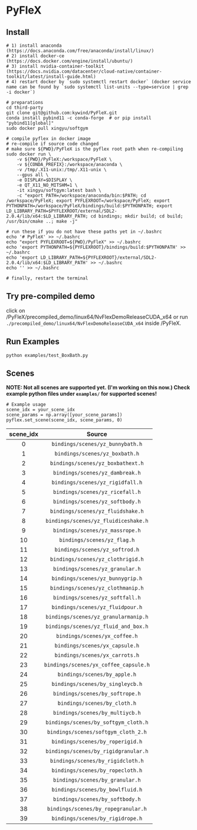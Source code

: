 # PyFleX

## Install
```
# 1) install anaconda (https://docs.anaconda.com/free/anaconda/install/linux/)
# 2) install docker-ce (https://docs.docker.com/engine/install/ubuntu/)
# 3) install nvidia-container-toolkit (https://docs.nvidia.com/datacenter/cloud-native/container-toolkit/latest/install-guide.html)
# 4) restart docker by `sudo systemctl restart docker` (docker service name can be found by `sudo systemctl list-units --type=service | grep -i docker`)

# preparations
cd third-party
git clone git@github.com:kywind/PyFleX.git
conda install pybind11 -c conda-forge  # or pip install "pybind11[global]"
sudo docker pull xingyu/softgym

# compile pyflex in docker image
# re-compile if source code changed
# make sure ${PWD}/PyFleX is the pyflex root path when re-compiling
sudo docker run \
    -v ${PWD}/PyFleX:/workspace/PyFleX \
    -v ${CONDA_PREFIX}:/workspace/anaconda \
    -v /tmp/.X11-unix:/tmp/.X11-unix \
    --gpus all \
    -e DISPLAY=$DISPLAY \
    -e QT_X11_NO_MITSHM=1 \
    -it xingyu/softgym:latest bash \
    -c "export PATH=/workspace/anaconda/bin:$PATH; cd /workspace/PyFleX; export PYFLEXROOT=/workspace/PyFleX; export PYTHONPATH=/workspace/PyFleX/bindings/build:$PYTHONPATH; export LD_LIBRARY_PATH=$PYFLEXROOT/external/SDL2-2.0.4/lib/x64:$LD_LIBRARY_PATH; cd bindings; mkdir build; cd build; /usr/bin/cmake ..; make -j"

# run these if you do not have these paths yet in ~/.bashrc
echo '# PyFleX' >> ~/.bashrc
echo "export PYFLEXROOT=${PWD}/PyFleX" >> ~/.bashrc
echo 'export PYTHONPATH=${PYFLEXROOT}/bindings/build:$PYTHONPATH' >> ~/.bashrc
echo 'export LD_LIBRARY_PATH=${PYFLEXROOT}/external/SDL2-2.0.4/lib/x64:$LD_LIBRARY_PATH' >> ~/.bashrc
echo '' >> ~/.bashrc

# finally, restart the terminal
```

## Try pre-compiled demo
click on /PyFleX/precompiled_demo/linux64/NvFlexDemoReleaseCUDA_x64 or run `./precompiled_demo/linux64/NvFlexDemoReleaseCUDA_x64` inside /PyFleX.


## Run Examples
```
python examples/test_BoxBath.py
```

## Scenes
**NOTE: Not all scenes are supported yet. (I'm working on this now.) Check example python files under ```examples/``` for supported scenes!**
```
# Example usage
scene_idx = your_scene_idx
scene_params = np.array([your_scene_params])
pyflex.set_scene(scene_idx, scene_params, 0)
```

| scene_idx | Source |
|:-----------:|:-------:|
|  0 | ```bindings/scenes/yz_bunnybath.h``` |
|  1 | ```bindings/scenes/yz_boxbath.h``` |
|  2 | ```bindings/scenes/yz_boxbathext.h``` |
|  3 | ```bindings/scenes/yz_dambreak.h``` |
|  4 | ```bindings/scenes/yz_rigidfall.h``` |
|  5 | ```bindings/scenes/yz_ricefall.h``` |
|  6 | ```bindings/scenes/yz_softbody.h``` |
|  7 | ```bindings/scenes/yz_fluidshake.h``` |
|  8 | ```bindings/scenes/yz_fluidiceshake.h``` |
|  9 | ```bindings/scenes/yz_massrope.h``` |
| 10 | ```bindings/scenes/yz_flag.h``` |
| 11 | ```bindings/scenes/yz_softrod.h``` |
| 12 | ```bindings/scenes/yz_clothrigid.h``` |
| 13 | ```bindings/scenes/yz_granular.h``` |
| 14 | ```bindings/scenes/yz_bunnygrip.h``` |
| 15 | ```bindings/scenes/yz_clothmanip.h``` |
| 16 | ```bindings/scenes/yz_softfall.h``` |
| 17 | ```bindings/scenes/yz_fluidpour.h``` |
| 18 | ```bindings/scenes/yz_granularmanip.h``` |
| 19 | ```bindings/scenes/yz_fluid_and_box.h``` |
| 20 | ```bindings/scenes/yx_coffee.h``` |
| 21 | ```bindings/scenes/yx_capsule.h``` |
| 22 | ```bindings/scenes/yx_carrots.h``` |
| 23 | ```bindings/scenes/yx_coffee_capsule.h``` |
| 24 | ```bindings/scenes/by_apple.h``` |
| 25 | ```bindings/scenes/by_singleycb.h``` |
| 26 | ```bindings/scenes/by_softrope.h``` |
| 27 | ```bindings/scenes/by_cloth.h``` |
| 28 | ```bindings/scenes/by_multiycb.h``` |
| 29 | ```bindings/scenes/by_softgym_cloth.h``` |
| 30 | ```bindings/scenes/softgym_cloth_2.h``` |
| 31 | ```bindings/scenes/by_roperigid.h``` |
| 32 | ```bindings/scenes/by_rigidgranular.h``` |
| 33 | ```bindings/scenes/by_rigidcloth.h``` |
| 34 | ```bindings/scenes/by_ropecloth.h``` |
| 35 | ```bindings/scenes/by_granular.h``` |
| 36 | ```bindings/scenes/by_bowlfluid.h``` |
| 37 | ```bindings/scenes/by_softbody.h``` |
| 38 | ```bindings/scenes/by_ropegranular.h``` |
| 39 | ```bindings/scenes/by_rigidrope.h``` |
<!--
| 40 | ```bindings/scenes/adhesion.h``` |
| 41 | ```bindings/scenes/armadilloshower.h```  |
| 42 | ```bindings/scenes/bananas.h``` |
| 43 | ```bindings/scenes/bouyancy.h``` |
| 44 | ```bindings/scenes/bunnybath.h``` |
| 45 | ```bindings/scenes/ccdfluid.h``` |
| 46 | ```bindings/scenes/clothlayers.h```  |
| 47 | ```bindings/scenes/dambreak.h``` |
| 48 | ```bindings/scenes/darts.h``` |
| 49 | ```bindings/scenes/debris.h``` |
| 50 | ```bindings/scenes/deformables.h``` |
| 51 | ```bindings/scenes/fluidblock.h``` |
| 52 | ```bindings/scenes/fluidclothcoupling.h``` |
| 53 | ```bindings/scenes/forcefield.h``` |
| 54 | ```bindings/scenes/frictionmoving.h```  |
| 55 | ```bindings/scenes/frictionramp.h``` |
| 56 | ```bindings/scenes/gamemesh.h``` |
| 57 | ```bindings/scenes/googun.h``` |
| 58 | ```bindings/scenes/granularpile.h``` |
| 59 | ```bindings/scenes/granularshape.h```  |
| 60 | ```bindings/scenes/inflatable.h``` |
| 61 | ```bindings/scenes/initialoverlap.h``` |
| 62 | ```bindings/scenes/lighthouse.h``` |
| 63 | ```bindings/scenes/localspacecloth.h``` |
| 64 | ```bindings/scenes/localspacefluid.h```  |
| 65 | ```bindings/scenes/lowdimensionalshapes.h``` |
| 66 | ```bindings/scenes/melting.h``` |
| 67 | ```bindings/scenes/mixedpile.h``` |
| 68 | ```bindings/scenes/nonconvex.h``` |
| 69 | ```bindings/scenes/parachutingbunnies.h```  |
| 70 | ```bindings/scenes/pasta.h``` |
| 71 | ```bindings/scenes/player.h``` |
| 72 | ```bindings/scenes/potpourri.h``` |
| 73 | ```bindings/scenes/rayleightaylor.h``` |
| 74 | ```bindings/scenes/restitution.h```  |
| 75 | ```bindings/scenes/rigidfluidcoupling.h``` |
| 76 | ```bindings/scenes/rigidpile.h``` |
| 77 | ```bindings/scenes/rigidrotation.h``` |
| 78 | ```bindings/scenes/rockpool.h``` |
| 79 | ```bindings/scenes/sdfcollision.h``` |
| 80 | ```bindings/scenes/shapecollision.h``` |
| 81 | ```bindings/scenes/shapechannels.h``` |
| 82 | ```bindings/scenes/softbody.h``` |
| 83 | ```bindings/scenes/spherecloth.h``` |
| 84 | ```bindings/scenes/surfacetension.h``` |
| 85 | ```bindings/scenes/tearing.h``` |
| 86 | ```bindings/scenes/thinbox.h``` |
| 87 | ```bindings/scenes/trianglecollision.h``` |
| 88 | ```bindings/scenes/triggervolume.h``` |
| 89 | ```bindings/scenes/viscosity.h```  |
| 90 | ```bindings/scenes/waterballoon.h``` |
-->
